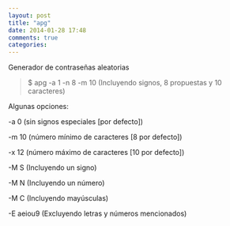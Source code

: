 ```yaml
---
layout: post
title: "apg"
date: 2014-01-28 17:48
comments: true
categories: 
---
```

Generador de contraseñas aleatorias 

>$ apg -a 1 -n 8 -m 10 (Incluyendo signos, 8 propuestas y 10 caracteres) 

Algunas opciones: 

-a 0  (sin signos especiales [por defecto]) 

-m 10 (número mínimo de caracteres [8 por defecto]) 

-x 12 (número máximo de caracteres [10 por defecto]) 

-M S  (Incluyendo un signo) 

-M N  (Incluyendo un número) 

-M C  (Incluyendo mayúsculas) 

-E aeiou9 (Excluyendo letras y números mencionados)

